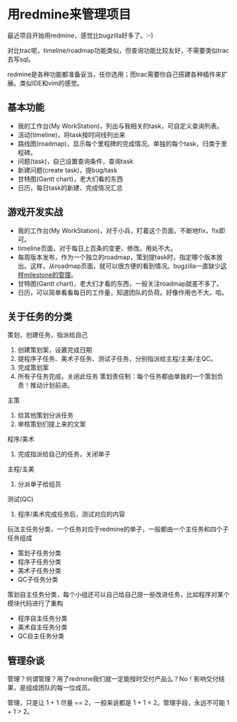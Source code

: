 # 用redmine来管理项目

最近项目开始用redmine，感觉比bugzilla好多了。:-)

对比trac呢，timeline/roadmap功能类似，但查询功能比较友好，不需要类似trac去写sql。

redmine是各种功能都准备妥当，任你选用；而trac需要你自己搭建各种插件来扩展。类似IDE和vim的感觉。

## 基本功能

 * 我的工作台(My WorkStation)，列出与我相关的task，可自定义查询列表。
 * 活动(timeline)，将task按时间线列出来
 * 路线图(roadmap)，显示每个里程碑的完成情况。单独的每个task，归类于里程碑。
 * 问题(task)，自己设置查询条件，查询task
 * 新建问题(create task)，提bug/task
 * 甘特图(Gantt chart)，老大们看的东西
 * 日历，每日task的新建、完成情况汇总

## 游戏开发实战

 * 我的工作台(My WorkStation)，对于小兵，盯着这个页面，不断地fix，fix即可。
 * timeline页面，对于每日上百条的变更、修改。用处不大。
 * 每周版本发布，作为一个独立的roadmap，策划提task时，指定哪个版本放出。这样，从roadmap页面，就可以很方便的看到情况。bugzilla一直缺少[这样milestone的管理][1]。
 * 甘特图(Gantt chart)，老大们才看的东西，一般关注roadmap就差不多了。
 * 日历，可以简单看看每日的工作量，知道团队的负荷。好像作用也不大。哈。

## 关于任务的分类

策划，创建任务，指派给自己
 1. 创建策划案，设置完成日期
 2. 提程序子任务、美术子任务、测试子任务，分别指派给主程/主美/主QC。
 3. 完成策划案
 4. 所有子任务完成，关闭此任务
策划责任制：每个任务都由单独的一个策划负责！推动计划前进。

主策
 1. 给其他策划分派任务
 2. 审核策划们提上来的文案

程序/美术
 1. 完成指派给自己的任务，关闭单子

主程/主美
 1. 分派单子给组员

测试(QC)
 1. 程序/美术完成任务后，测试对应的内容

玩法主任务分类，一个任务对应于redmine的单子，一般都由一个主任务和四个子任务组成
 * 策划子任务分类
 * 程序子任务分类
 * 美术子任务分类
 * QC子任务分类

策划自主任务分类，每个小组还可以自己给自己提一些改进任务，比如程序对某个模块代码进行了重构
 * 程序自主任务分类
 * 美术自主任务分类
 * QC自主任务分类

## 管理杂谈

管理？何谓管理？用了redmine我们就一定能按时交付产品么？No！影响交付结果，是组成团队的每一位成员。

管理，只是让 1 + 1 尽量 == 2，一般来说都是 1 + 1 < 2。管理手段，永远不可能 1 + 1 > 2。

[1]:https://github.com/kasicass/blog/blob/master/scrum/2010_10_29_use_bugzilla.md
